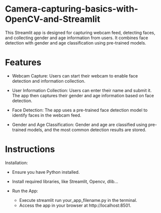 # Camera-capturing-basics-with-OpenCV-and-Streamlit

This Streamlit app is designed for capturing webcam feed, detecting faces, and collecting gender and age information from users. It combines face detection with gender and age classification using pre-trained models.

# Features
- Webcam Capture: Users can start their webcam to enable face detection and information collection.

- User Information Collection: Users can enter their name and submit it. The app then captures their gender and age information based on face detection.

- Face Detection: The app uses a pre-trained face detection model to identify faces in the webcam feed.

- Gender and Age Classification: Gender and age are classified using pre-trained models, and the most common detection results are stored.

# Instructions
Installation:

- Ensure you have Python installed.
 
- Install required libraries, like Streamlit, Opencv, dlib...

- Run the App:
  - Execute streamlit run your_app_filename.py in the terminal.
  - Access the app in your browser at http://localhost:8501.
